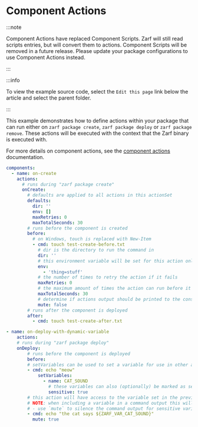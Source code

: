 # Component Actions

:::note

Component Actions have replaced Component Scripts. Zarf will still read scripts entries, but will convert them to actions. Component Scripts will be removed in a future release. Please update your package configurations to use Component Actions instead.

:::

:::info

To view the example source code, select the `Edit this page` link below the article and select the parent folder.

:::

This example demonstrates how to define actions within your package that can run either on `zarf package create`, `zarf package deploy` or `zarf package remove`. These actions will be executed with the context that the Zarf binary is executed with.

For more details on component actions, see the [component actions](../../docs/4-user-guide/5-component-actions.md) documentation.

```yaml
components:
  - name: on-create
    actions:
      # runs during "zarf package create"
      onCreate:
        # defaults are applied to all actions in this actionSet
        defaults:
          dir: ''
          env: []
          maxRetries: 0
          maxTotalSeconds: 30
        # runs before the component is created
        before:
          # on Windows, touch is replaced with New-Item
          - cmd: touch test-create-before.txt
            # dir is the directory to run the command in
            dir: ''
            # this environment variable will be set for this action only
            env:
              - 'thing=stuff'
            # the number of times to retry the action if it fails
            maxRetries: 0
            # the maximum amount of times the action can run before it is killed, including retries
            maxTotalSeconds: 30
            # determine if actions output should be printed to the console
            mute: false
        # runs after the component is deployed
        after:
          - cmd: touch test-create-after.txt

- name: on-deploy-with-dynamic-variable
    actions:
    # runs during "zarf package deploy"
    onDeploy:
        # runs before the component is deployed
        before:
        # setVariables can be used to set a variable for use in other actions or components (only onDeploy)
        - cmd: echo "meow"
            setVariables:
              - name: CAT_SOUND
                # these variables can also (optionally) be marked as sensitive to sanitize them in the Zarf log
                sensitive: true
        # this action will have access to the variable set in the previous action (only onDeploy)
        # NOTE: when including a variable in a command output this will be written to the log regardless of the sensitive setting
        # - use `mute` to silence the command output for sensitive variables
        - cmd: echo "the cat says ${ZARF_VAR_CAT_SOUND}"
          mute: true

```

